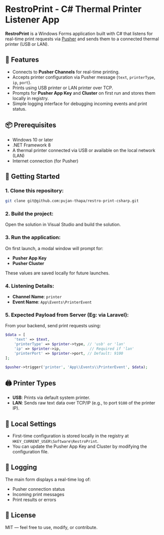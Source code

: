 ﻿# RestroPrint - C# Thermal Printer Listener App

**RestroPrint** is a Windows Forms application built with C# that listens for real-time print requests via [Pusher](https://pusher.com/) and sends them to a connected thermal printer (USB or LAN).

## 🔧 Features

- Connects to **Pusher Channels** for real-time printing.
- Accepts printer configuration via Pusher message (`text`, `printerType`, `ip`, `port`).
- Prints using USB printer or LAN printer over TCP.
- Prompts for **Pusher App Key** and **Cluster** on first run and stores them locally in registry.
- Simple logging interface for debugging incoming events and print status.

## 📦 Prerequisites

- Windows 10 or later
- .NET Framework 8
- A thermal printer connected via USB or available on the local network (LAN)
- Internet connection (for Pusher)

## 🚀 Getting Started

### 1. Clone this repository:

```bash
git clone git@github.com:pujan-thapa/restro-print-csharp.git
```

### 2. Build the project:

Open the solution in Visual Studio and build the solution.

### 3. Run the application:

On first launch, a modal window will prompt for:

- **Pusher App Key**
- **Pusher Cluster**

These values are saved locally for future launches.

### 4. Listening Details:

- **Channel Name**: `printer`
- **Event Name**: `App\Events\PrinterEvent`

### 5. Expected Payload from Server (Eg: via Laravel):

From your backend, send print requests using:

```php
$data = [
    'text' => $text,
    'printerType' => $printer->type, // 'usb' or 'lan'
    'ip' => $printer->ip,             // Required if 'lan'
    'printerPort' => $printer->port, // Default: 9100
];

$pusher->trigger('printer', 'App\\Events\\PrinterEvent', $data);
```

## 🖨️ Printer Types

- **USB**: Prints via default system printer.
- **LAN**: Sends raw text data over TCP/IP (e.g., to port `9100` of the printer IP).

## 📂 Local Settings

- First-time configuration is stored locally in the registry at `HKEY_CURRENT_USER\Software\RestroPrint`.
- You can update the Pusher App Key and Cluster by modifying the configuration file.

## 💬 Logging

The main form displays a real-time log of:

- Pusher connection status
- Incoming print messages
- Print results or errors

## 📄 License

MIT — feel free to use, modify, or contribute.
